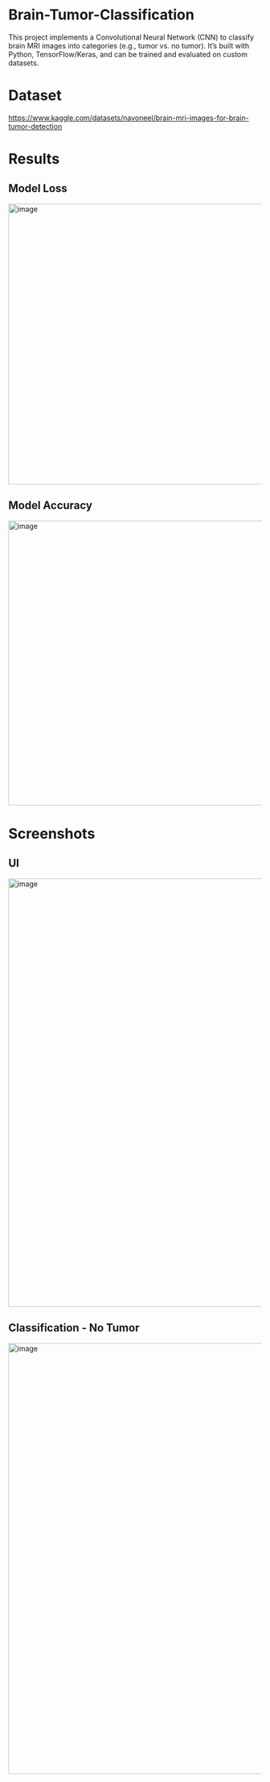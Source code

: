 # Brain-Tumor-Classification

This project implements a Convolutional Neural Network (CNN) to classify brain MRI images into categories (e.g., tumor vs. no tumor). It’s built with Python, TensorFlow/Keras, and can be trained and evaluated on custom datasets.

# Dataset 

https://www.kaggle.com/datasets/navoneel/brain-mri-images-for-brain-tumor-detection

# Results

## Model Loss

<img width="716" height="557" alt="image" src="https://github.com/user-attachments/assets/7de2e892-6b57-4969-b542-9114502de3ad" />

## Model Accuracy

<img width="711" height="565" alt="image" src="https://github.com/user-attachments/assets/6f1bfce5-1406-46f6-b753-fb3c00261222" />

# Screenshots

## UI
<img width="1885" height="850" alt="image" src="https://github.com/user-attachments/assets/65d6eb62-a43a-4fe5-9145-f2bb968de097" />

## Classification - No Tumor
<img width="1894" height="855" alt="image" src="https://github.com/user-attachments/assets/3ffb2903-e137-4eeb-90cf-44601950b6ce" />

